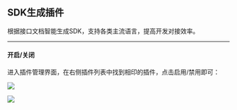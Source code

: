 ## SDK生成插件
根据接口文档智能生成SDK，支持各类主流语言，提高开发对接效率。

---

#### 开启/关闭
进入插件管理界面，在右侧插件列表中找到相印的插件，点击启用/禁用即可：

![](http://data.eolinker.com/course/Cx6iW9s3b6c715fafda3ce31d6b6f5929f8dee351d2bda5)

![](http://data.eolinker.com/course/xqP8GxQ515d8875873a982b4342d7685deb5a54aa558816)
